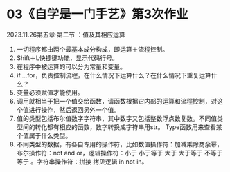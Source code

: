 # 03《自学是一门手艺》第3次作业

2023.11.26第五章·第二节 ：值及其相应运算

1.  一切程序都由两个最基本成分构成，即运算＋流程控制。
2.  Shift＋L快捷键功能，显示代码行号。
3.  在程序中被运算的可以分为常量和变量。
4.  if....for，负责控制流程，在什么情况下运算什么？在什么情况下重复运算什么？
5.  变量必须赋值才能使用。
6.  调用就相当于把一个值交给函数，请函数根据它内部的运算和流程控制，对这个值进行操作，然后返回另外一个值。
7.  值的类型包括布尔值数字字符串，其中数字又包括整数浮点数复数。不同值类型间的转化都有相应的函数，数字转换成字符串用str。 Type函数用来查看某个值属于什么类型。
8.  不同类型的数据，有各自专用的操作符，比如数值操作符：加减乘除商余幂，布尔操作符：not and  or，逻辑操作符：小于 小于等于 大于 大于等于 不等于 等于 。字符串操作符：拼接 拷贝逻辑 in not in。
